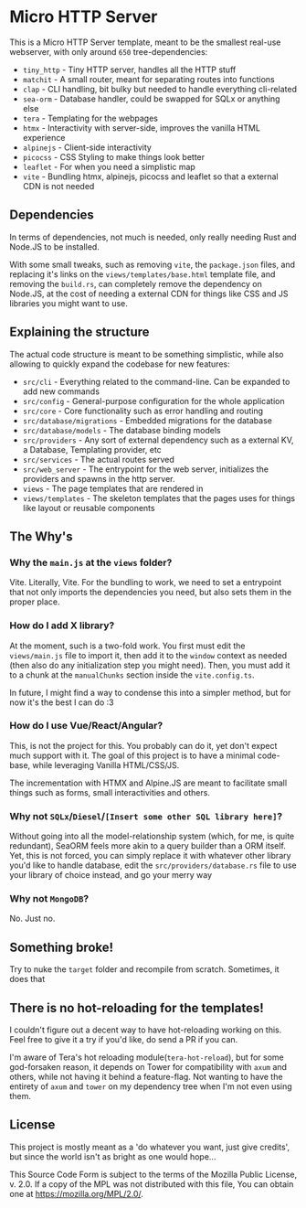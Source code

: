# Micro HTTP Server

This is a Micro HTTP Server template, meant to be the smallest real-use webserver, with only around `650` tree-dependencies:
- `tiny_http` - Tiny HTTP server, handles all the HTTP stuff
- `matchit` - A small router, meant for separating routes into functions
- `clap` - CLI handling, bit bulky but needed to handle everything cli-related
- `sea-orm` - Database handler, could be swapped for SQLx or anything else
- `tera` - Templating for the webpages
- `htmx` - Interactivity with server-side, improves the vanilla HTML experience
- `alpinejs` - Client-side interactivity
- `picocss` - CSS Styling to make things look better
- `leaflet` - For when you need a simplistic map
- `vite` - Bundling htmx, alpinejs, picocss and leaflet so that a external CDN is not needed

## Dependencies

In terms of dependencies, not much is needed, only really needing Rust and Node.JS to be installed.

With some small tweaks, such as removing `vite`, the `package.json` files, and replacing it's links on the `views/templates/base.html` template file, and removing the `build.rs`, can completely remove the dependency on Node.JS, at the cost of needing a external CDN for things like CSS and JS libraries you might want to use.

## Explaining the structure

The actual code structure is meant to be something simplistic, while also allowing to quickly expand the codebase for new features:

- `src/cli` - Everything related to the command-line. Can be expanded to add new commands
- `src/config` - General-purpose configuration for the whole application
- `src/core` - Core functionality such as error handling and routing
- `src/database/migrations` - Embedded migrations for the database
- `src/database/models` - The database binding models
- `src/providers` - Any sort of external dependency such as a external KV, a Database, Templating provider, etc
- `src/services` - The actual routes served
- `src/web_server` - The entrypoint for the web server, initializes the providers and spawns in the http server.
- `views` - The page templates that are rendered in
- `views/templates` - The skeleton templates that the pages uses for things like layout or reusable components

## The Why's

### Why the `main.js` at the `views` folder?

Vite. Literally, Vite. For the bundling to work, we need to set a entrypoint that not only imports the dependencies you need, but also sets them in the proper place.

### How do I add X library?

At the moment, such is a two-fold work.
You first must edit the `views/main.js` file to import it, then add it to the `window` context as needed (then also do any initialization step you might need).
Then, you must add it to a chunk at the `manualChunks` section inside the `vite.config.ts`.

In future, I might find a way to condense this into a simpler method, but for now it's the best I can do :3

### How do I use Vue/React/Angular?

This, is not the project for this. You probably can do it, yet don't expect much support with it. The goal of this project is to have a minimal code-base, while leveraging Vanilla HTML/CSS/JS.

The incrementation with HTMX and Alpine.JS are meant to facilitate small things such as forms, small interactivities and others.

### Why not `SQLx`/`Diesel`/`[Insert some other SQL library here]`?

Without going into all the model-relationship system (which, for me, is quite redundant), SeaORM feels more akin to a query builder than a ORM itself.
Yet, this is not forced, you can simply replace it with whatever other library you'd like to handle database, edit the `src/providers/database.rs` file to use your library of choice instead, and go your merry way

### Why not `MongoDB`?

No. Just no.

## Something broke!

Try to nuke the `target` folder and recompile from scratch. Sometimes, it does that

## There is no hot-reloading for the templates!

I couldn't figure out a decent way to have hot-reloading working on this. Feel free to give it a try if you'd like, do send a PR if you can.

I'm aware of Tera's hot reloading module(`tera-hot-reload`), but for some god-forsaken reason, it depends on Tower for compatibility with `axum` and others, while not having it behind a feature-flag. Not wanting to have the entirety of `axum` and `tower` on my dependency tree when I'm not even using them.

## License

This project is mostly meant as a 'do whatever you want, just give credits', but since the world isn't as bright as one would hope...

  This Source Code Form is subject to the terms of the Mozilla Public
  License, v. 2.0. If a copy of the MPL was not distributed with this
  file, You can obtain one at https://mozilla.org/MPL/2.0/.
